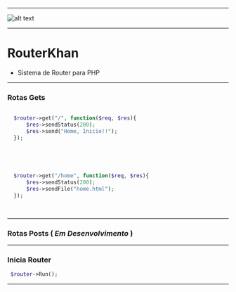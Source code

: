 -------------------------------


![alt text](https://i.imgur.com/9bNPdrP.gif "Logo RouterKhan")


-------------------------------


# RouterKhan
- Sistema de Router para PHP


-------------------------------


  ### Rotas Gets
  
  
  ```php
  
    $router->get("/", function($req, $res){
		$res->sendStatus(200);
		$res->send("Home, Inicio!!");
	});
	
	
  ```
  
  
  ```php
  
  
    $router->get("/home", function($req, $res){
		$res->sendStatus(200);
		$res->sendFile("home.html");
	});
	
	
  ```
  
  
  ------------------------------------------------
  
  
  ### Rotas Posts ( _Em Desenvolvimento_ )
  
  
  ------------------------------------------------
  
  
   ### Inicia Router
   
   
   ```php
  	$router->Run();
   ```
   
  
   ------------------------------------------------
